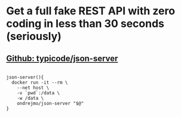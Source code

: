 # Get a full fake REST API with zero coding in less than 30 seconds (seriously)
## [Github: typicode/json-server](https://github.com/typicode/json-server)
<pre>
<code>
json-server(){  
  docker run -it --rm \  
    --net host \  
    -v `pwd`:/data \  
    -w /data \  
    ondrejmo/json-server "$@"  
}  
</code>
</pre>
